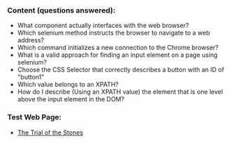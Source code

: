 ### Content (questions answered):<br/>
- What component actually interfaces with the web browser?<br/>
- Which selenium method instructs the browser to navigate to a web address?<br/>
- Which command initializes a new connection to the Chrome browser?<br/>
- What is a valid approach for finding an input element on a page using selenium?<br/>
- Choose the CSS Selector that correctly describes a button with an ID of "button1"<br/>
- Which value belongs to an XPATH?<br/>
- How do I describe (Using an XPATH value) the element that is one level above the input element in the DOM?<br/>

### Test Web Page:<br/>
- [The Trial of the Stones](https://techstepacademy.com/trial-of-the-stones)<br/>
